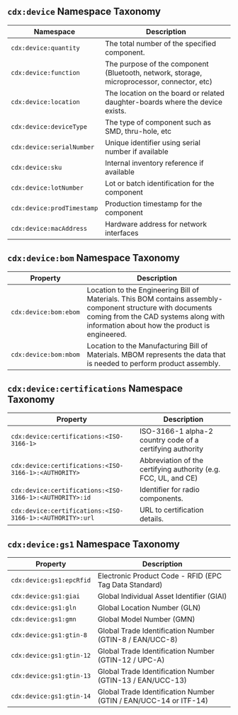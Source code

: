 ## `cdx:device` Namespace Taxonomy

| Namespace | Description |
|-----------|-------------|
| `cdx:device:quantity` | The total number of the specified component. |
| `cdx:device:function` | The purpose of the component (Bluetooth, network, storage, microprocessor, connector, etc) |
| `cdx:device:location` | The location on the board or related daughter-boards where the device exists. |
| `cdx:device:deviceType` | The type of component such as SMD, thru-hole, etc |
| `cdx:device:serialNumber` | Unique identifier using serial number if available |
| `cdx:device:sku` | Internal inventory reference if available |
| `cdx:device:lotNumber` | Lot or batch identification for the component |
| `cdx:device:prodTimestamp` | Production timestamp for the component |
| `cdx:device:macAddress` | Hardware address for network interfaces |

## `cdx:device:bom` Namespace Taxonomy

| Property | Description |
|----------|-------------|
| `cdx:device:bom:ebom` | Location to the Engineering Bill of Materials. This BOM contains assembly-component structure with documents coming from the CAD systems along with information about how the product is engineered. |
| `cdx:device:bom:mbom` | Location to the Manufacturing Bill of Materials. MBOM represents the data that is needed to perform product assembly. |

## `cdx:device:certifications` Namespace Taxonomy

| Property | Description |
|----------|-------------|
| `cdx:device:certifications:<ISO-3166-1>` | ISO-3166-1 alpha-2 country code of a certifying authority |
| `cdx:device:certifications:<ISO-3166-1>:<AUTHORITY>` | Abbreviation of the certifying authority (e.g. FCC, UL, and CE) |
| `cdx:device:certifications:<ISO-3166-1>:<AUTHORITY>:id` | Identifier for radio components. |
| `cdx:device:certifications:<ISO-3166-1>:<AUTHORITY>:url` | URL to certification details. |

## `cdx:device:gs1` Namespace Taxonomy

| Property | Description |
|----------|-------------|
| `cdx:device:gs1:epcRfid` | Electronic Product Code - RFID (EPC Tag Data Standard) |
| `cdx:device:gs1:giai` | Global Individual Asset Identifier (GIAI) |
| `cdx:device:gs1:gln` | Global Location Number (GLN) |
| `cdx:device:gs1:gmn` | Global Model Number (GMN) |
| `cdx:device:gs1:gtin-8` | Global Trade Identification Number (GTIN-8 / EAN/UCC-8) |
| `cdx:device:gs1:gtin-12` | Global Trade Identification Number (GTIN-12 / UPC-A) |
| `cdx:device:gs1:gtin-13` | Global Trade Identification Number (GTIN-13 / EAN/UCC-13) |
| `cdx:device:gs1:gtin-14` | Global Trade Identification Number (GTIN / EAN/UCC-14 or ITF-14) |
